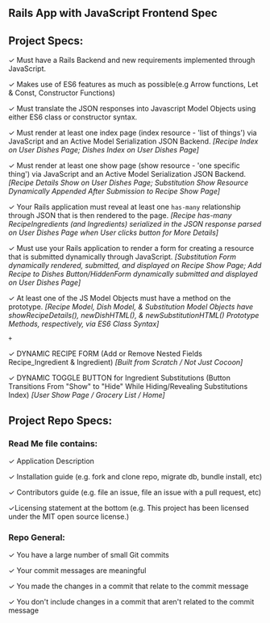 ## Rails App with JavaScript Frontend Spec
## Project Specs:

&#10003; Must have a Rails Backend and new requirements implemented through JavaScript.

&#10003; Makes use of ES6 features as much as possible(e.g Arrow functions, Let & Const, Constructor Functions)

&#10003; Must translate the JSON responses into Javascript Model Objects using either ES6 class or constructor syntax.

&#10003; Must render at least one index page (index resource - 'list of things') via JavaScript and an Active Model Serialization JSON Backend. *[Recipe Index on User Dishes Page; Dishes Index on User Dishes Page]*

&#10003; Must render at least one show page (show resource - 'one specific thing') via JavaScript and an Active Model Serialization JSON Backend. *[Recipe Details Show on User Dishes Page; Substitution Show Resource Dynamically Appended After Submission to Recipe Show Page]*

&#10003; Your Rails application must reveal at least one `has-many` relationship through JSON that is then rendered to the page. *[Recipe has-many RecipeIngredients (and Ingredients) serialized in the JSON response parsed on User Dishes Page when User clicks button for More Details]*

&#10003; Must use your Rails application to render a form for creating a resource that is submitted dynamically through JavaScript. *[Substitution Form dynamically rendered, submitted, and displayed on Recipe Show Page; Add Recipe to Dishes Button/HiddenForm dynamically submitted and displayed on User Dishes Page]*

&#10003; At least one of the JS Model Objects must have a method on the prototype. *[Recipe Model, Dish Model, & Substitution Model Objects have showRecipeDetails(), newDishHTML(), & newSubstitutionHTML() Prototype Methods, respectively, via ES6 Class Syntax]*

`+`

&#10003; DYNAMIC RECIPE FORM (Add or Remove Nested Fields Recipe_Ingredient & Ingredient) *[Built from Scratch / Not Just Cocoon]*

&#10003; DYNAMIC TOGGLE BUTTON for Ingredient Substitutions (Button Transitions From "Show" to "Hide" While Hiding/Revealing Substitutions Index) *[User Show Page / Grocery List / Home]*

## Project Repo Specs:
 ### Read Me file contains:

&#10003; Application Description

&#10003; Installation guide (e.g. fork and clone repo, migrate db, bundle install, etc)

&#10003; Contributors guide (e.g. file an issue, file an issue with a pull request, etc)

&#10003;Licensing statement at the bottom (e.g. This project has been licensed under the MIT open source license.)

### Repo General:

&#10003; You have a large number of small Git commits

&#10003; Your commit messages are meaningful

&#10003; You made the changes in a commit that relate to the commit message

&#10003; You don't include changes in a commit that aren't related to the commit message

